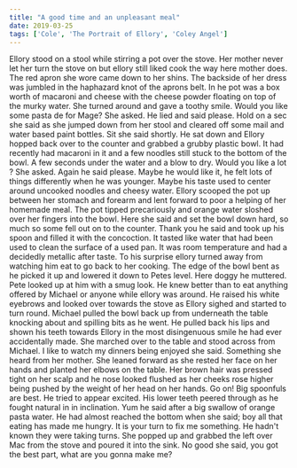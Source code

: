 ```yaml
---
title: "A good time and an unpleasant meal"
date: 2019-03-25
tags: ['Cole', 'The Portrait of Ellory', 'Coley Angel']
---
```


Ellory stood on a stool while stirring a pot over the stove. Her mother never let her turn the stove on but ellory still liked cook the way here mother does. The red apron she wore came down to her shins. The backside of her dress was jumbled in the haphazard knot of the aprons belt. In he pot was a box worth of macaroni and cheese with the cheese powder floating on top of the murky water. She turned around and gave a toothy smile. Would you like some pasta de for Mage? She asked. He lied and said please. Hold on a sec she said as she jumped down from her stool and cleared off some mail and water based paint bottles. Sit she said shortly. He sat down and Ellory hopped back over to the counter and grabbed a grubby plastic bowl. It had recently had macaroni in it and a few noodles still stuck to the bottom of the bowl. A few seconds under the water and a blow to dry. Would you like a lot ? She asked. Again he said please. Maybe he would like it, he felt lots of things differently when he was younger. Maybe his taste used to center around uncooked noodles and cheesy water. Ellory scooped the pot up between her stomach and forearm and lent forward to poor a helping of her homemade meal. The pot tipped precariously and orange water sloshed over her fingers into the bowl. Here she said and set the bowl down hard, so much so some fell out on to the counter. Thank you he said and took up his spoon and filled it with the concoction. It tasted like water that had been used to clean the surface of a used pan. It was room temperature and had a decidedly metallic after taste. To his surprise ellory turned away from watching him eat to go back to her cooking. The edge of the bowl bent as he picked it up and lowered it down to Petes level. Here doggy he muttered. Pete looked up at him with a smug look. He knew better than to eat anything offered by Michael or anyone while ellory was around. He raised his white eyebrows and looked over towards the stove as Ellory sighed and started to turn round. Michael pulled the bowl back up from underneath the table knocking about and spilling bits as he went. He pulled back his lips and shown his teeth towards Ellory in the most disingenuous smile he had ever accidentally made. She marched over to the table and stood across from Michael. I like to watch my dinners being enjoyed she said. Something she heard from her mother. She leaned forward as she rested her face on her hands and planted her elbows on the table. Her brown hair was pressed tight on her scalp and he nose looked flushed as her cheeks rose higher being pushed by the weight of her head on her hands. Go on! Big spoonfuls are best. He tried to appear excited. His lower teeth peered through as he fought natural in in inclination. Yum he said after a big swallow of orange pasta water. He had almost reached the bottom when she said; boy all that eating has made me hungry. It is your turn to fix me something. He hadn't known they were taking turns. She popped up and grabbed the left over Mac from the stove and poured it into the sink. No good she said, you got the best part, what are you gonna make me?
